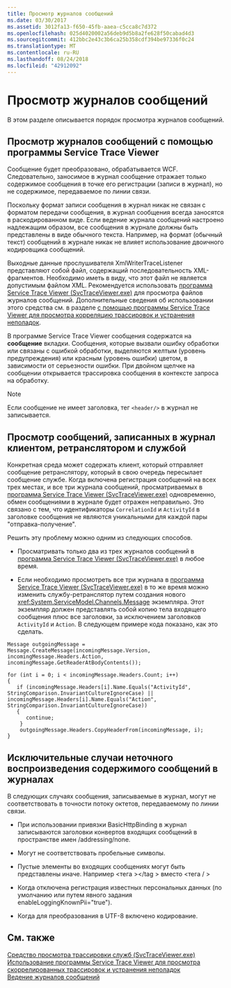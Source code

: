 ```yaml
---
title: Просмотр журналов сообщений
ms.date: 03/30/2017
ms.assetid: 3012fa13-f650-45fb-aaea-c5cca8c7d372
ms.openlocfilehash: 025d4020002a56deb9d5b8a2fe628f50cabad4d3
ms.sourcegitcommit: 412bbc2e43c3b6ca25b358cdf394be97336f0c24
ms.translationtype: MT
ms.contentlocale: ru-RU
ms.lasthandoff: 08/24/2018
ms.locfileid: "42912092"
---
```

# <a name="viewing-message-logs"></a>Просмотр журналов сообщений
В этом разделе описывается порядок просмотра журналов сообщений.  
  
## <a name="viewing-message-logs-in-the-service-trace-viewer"></a>Просмотр журналов сообщений с помощью программы Service Trace Viewer  
 Сообщение будет преобразовано, обрабатывается WCF. Следовательно, заносимое в журнал сообщение отражает только содержимое сообщения в точке его регистрации (записи в журнал), но не содержимое, передаваемое по линии связи.  
  
 Поскольку формат записи сообщения в журнал никак не связан с форматом передачи сообщения, в журнал сообщения всегда заносятся в раскодированном виде. Если ведение журнала сообщений настроено надлежащим образом, все сообщения в журнале должны быть представлены в виде обычного текста. Например, на формат (обычный текст) сообщений в журнале никак не влияет использование двоичного кодировщика сообщений.  
  
 Выходные данные прослушивателя XmlWriterTraceListener представляют собой файл, содержащий последовательность XML-фрагментов. Необходимо иметь в виду, что этот файл не является допустимым файлом XML. Рекомендуется использовать [программа Service Trace Viewer (SvcTraceViewer.exe)](../../../../docs/framework/wcf/service-trace-viewer-tool-svctraceviewer-exe.md) для просмотра файлов журналов сообщений. Дополнительные сведения об использовании этого средства см. в разделе [с помощью программы Service Trace Viewer для просмотра корреляцию трассировок и устранения неполадок](../../../../docs/framework/wcf/diagnostics/tracing/using-service-trace-viewer-for-viewing-correlated-traces-and-troubleshooting.md).  
  
 В программе Service Trace Viewer сообщения содержатся на **сообщение** вкладки. Сообщения, которые вызвали ошибку обработки или связаны с ошибкой обработки, выделяются желтым (уровень предупреждения) или красным (уровень ошибки) цветом, в зависимости от серьезности ошибки. При двойном щелчке на сообщении открывается трассировка сообщения в контексте запроса на обработку.  
  
> [!NOTE]
>  Если сообщение не имеет заголовка, тег `<header/>` в журнал не записывается.  
  
## <a name="viewing-messages-logged-by-a-client-a-relay-and-a-service"></a>Просмотр сообщений, записанных в журнал клиентом, ретранслятором и службой  
 Конкретная среда может содержать клиент, который отправляет сообщение ретранслятору, который в свою очередь пересылает сообщение службе. Когда включена регистрация сообщений на всех трех местах, и все три журнала сообщений, просматриваемых в [программа Service Trace Viewer (SvcTraceViewer.exe)](../../../../docs/framework/wcf/service-trace-viewer-tool-svctraceviewer-exe.md) одновременно, обмен сообщениями в журнале будет отражен неправильно. Это связано с тем, что идентификаторы `CorrelationId` и `ActivityId` в заголовке сообщения не являются уникальными для каждой пары "отправка-получение".  
  
 Решить эту проблему можно одним из следующих способов.  
  
-   Просматривать только два из трех журналов сообщений в [программа Service Trace Viewer (SvcTraceViewer.exe)](../../../../docs/framework/wcf/service-trace-viewer-tool-svctraceviewer-exe.md) в любое время.  
  
-   Если необходимо просмотреть все три журнала в [программа Service Trace Viewer (SvcTraceViewer.exe)](../../../../docs/framework/wcf/service-trace-viewer-tool-svctraceviewer-exe.md) в то же время можно изменить службу-ретранслятор путем создания нового <xref:System.ServiceModel.Channels.Message> экземпляра. Этот экземпляр должен представлять собой копию тела входящего сообщения плюс все заголовки, за исключением заголовков `ActivityId` и `Action`. В следующем примере кода показано, как это сделать.  
  
```  
Message outgoingMessage = Message.CreateMessage(incomingMessage.Version, incomingMessage.Headers.Action, incomingMessage.GetReaderAtBodyContents());  
  
for (int i = 0; i < incomingMessage.Headers.Count; i++)  
{  
   if (incomingMessage.Headers[i].Name.Equals("ActivityId", StringComparison.InvariantCultureIgnoreCase) ||  
incomingMessage.Headers[i].Name.Equals("Action", StringComparison.InvariantCultureIgnoreCase))  
   {  
      continue;  
    }  
    outgoingMessage.Headers.CopyHeaderFrom(incomingMessage, i);  
}  
```  
  
## <a name="exceptional-cases-for-inaccurate-message-logging-content"></a>Исключительные случаи неточного воспроизведения содержимого сообщений в журналах  
 В следующих случаях сообщения, записываемые в журнал, могут не соответствовать в точности потоку октетов, передаваемому по линии связи.  
  
-   При использовании привязки BasicHttpBinding в журнал записываются заголовки конвертов входящих сообщений в пространстве имен /addressing/none.  
  
-   Могут не соответствовать пробельные символы.  
  
-   Пустые элементы во входящих сообщениях могут быть представлены иначе. Например \<тега >\</tag > вместо \<тега / >  
  
-   Когда отключена регистрация известных персональных данных (по умолчанию или путем явного задания enableLoggingKnownPii="true").  
  
-   Когда для преобразования в UTF-8 включено кодирование.  
  
## <a name="see-also"></a>См. также  
 [Средство просмотра трассировки служб (SvcTraceViewer.exe)](../../../../docs/framework/wcf/service-trace-viewer-tool-svctraceviewer-exe.md)  
 [Использование программы Service Trace Viewer для просмотра скоррелированных трассировок и устранения неполадок](../../../../docs/framework/wcf/diagnostics/tracing/using-service-trace-viewer-for-viewing-correlated-traces-and-troubleshooting.md)  
 [Ведение журналов сообщений](../../../../docs/framework/wcf/diagnostics/message-logging.md)
